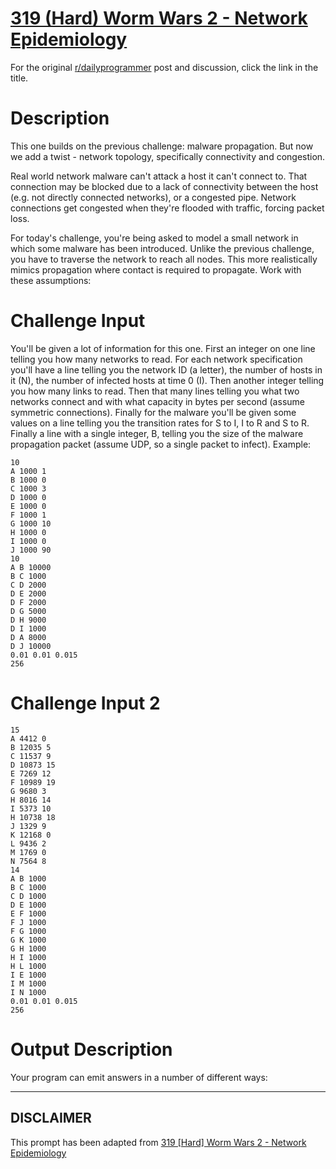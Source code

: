 # [319 (Hard) Worm Wars 2 - Network Epidemiology](https://www.reddit.com/r/dailyprogrammer/comments/6hm5j2/20170616_challenge_319_hard_worm_wars_2_network/)

For the original [r/dailyprogrammer](https://www.reddit.com/r/dailyprogrammer/) post and discussion, click the link in the title.

# Description
This one builds on the previous challenge: malware propagation. But now we add a twist - network topology, specifically connectivity and congestion.

Real world network malware can't attack a host it can't connect to. That connection may be blocked due to a lack of connectivity between the host (e.g. not directly connected networks), or a congested pipe. Network connections get congested when they're flooded with traffic, forcing packet loss. 

For today's challenge, you're being asked to model a small network in which some malware has been introduced. Unlike the previous challenge, you have to traverse the network to reach all nodes. This more realistically mimics propagation where contact is required to propagate. Work with these assumptions:

# Challenge Input
You'll be given a lot of information for this one. First an integer on one line telling you how many networks to read. For each network specification you'll have a line telling you the network ID (a letter), the number of hosts in it (N), the number of infected hosts at time 0 (I). Then another integer telling you how many links to read. Then that many lines telling you what two networks connect and with what capacity in bytes per second (assume symmetric connections). Finally for the malware you'll be given some values on a line telling you the transition rates for S to I, I to R and S to R. Finally a line with a single integer, B, telling you the size of the malware propagation packet (assume UDP, so a single packet to infect). Example:


```
10
A 1000 1 
B 1000 0
C 1000 3
D 1000 0
E 1000 0
F 1000 1
G 1000 10
H 1000 0
I 1000 0
J 1000 90
10
A B 10000
B C 1000
C D 2000
D E 2000
D F 2000
D G 5000
D H 9000
D I 1000
D A 8000
D J 10000
0.01 0.01 0.015
256
```
# Challenge Input 2

```
15
A 4412 0
B 12035 5
C 11537 9
D 10873 15
E 7269 12
F 10989 19
G 9680 3
H 8016 14
I 5373 10
H 10738 18
J 1329 9
K 12168 0
L 9436 2
M 1769 0
N 7564 8
14
A B 1000
B C 1000
C D 1000
D E 1000
E F 1000
F J 1000
F G 1000
G K 1000
G H 1000
H I 1000
H L 1000
I E 1000
I M 1000
I N 1000
0.01 0.01 0.015
256
```
# Output Description
Your program can emit answers in a number of different ways:


----
## **DISCLAIMER**
This prompt has been adapted from [319 [Hard] Worm Wars 2 - Network Epidemiology](https://www.reddit.com/r/dailyprogrammer/comments/6hm5j2/20170616_challenge_319_hard_worm_wars_2_network/
)
